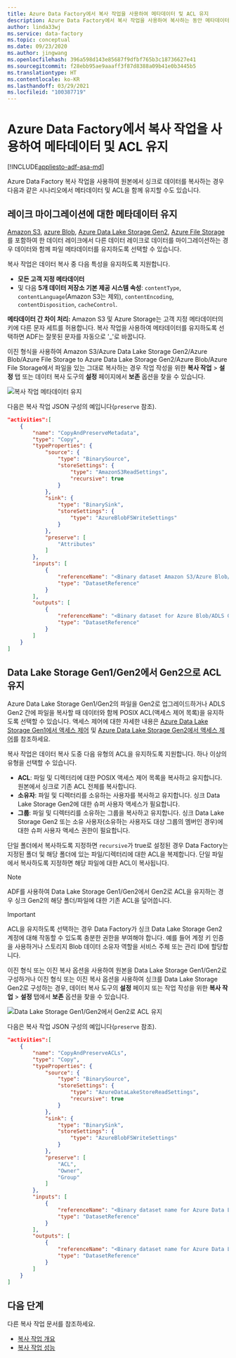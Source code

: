 ```yaml
---
title: Azure Data Factory에서 복사 작업을 사용하여 메타데이터 및 ACL 유지
description: Azure Data Factory에서 복사 작업을 사용하여 복사하는 동안 메타데이터 및 ACL을 유지하는 방법을 알아봅니다.
author: linda33wj
ms.service: data-factory
ms.topic: conceptual
ms.date: 09/23/2020
ms.author: jingwang
ms.openlocfilehash: 396a598d143e85687f9dfbf765b3c18736627e41
ms.sourcegitcommit: f28ebb95ae9aaaff3f87d8388a09b41e0b3445b5
ms.translationtype: HT
ms.contentlocale: ko-KR
ms.lasthandoff: 03/29/2021
ms.locfileid: "100387719"
---
```

#  <a name="preserve-metadata-and-acls-using-copy-activity-in-azure-data-factory"></a>Azure Data Factory에서 복사 작업을 사용하여 메타데이터 및 ACL 유지

[!INCLUDE[appliesto-adf-asa-md](includes/appliesto-adf-asa-md.md)]

Azure Data Factory 복사 작업을 사용하여 원본에서 싱크로 데이터를 복사하는 경우 다음과 같은 시나리오에서 메타데이터 및 ACL을 함께 유지할 수도 있습니다.

## <a name="preserve-metadata-for-lake-migration"></a><a name="preserve-metadata"></a> 레이크 마이그레이션에 대한 메타데이터 유지

[Amazon S3](connector-amazon-simple-storage-service.md), [azure Blob](connector-azure-blob-storage.md), [Azure Data Lake Storage Gen2](connector-azure-data-lake-storage.md), [Azure File Storage](connector-azure-file-storage.md)를 포함하여 한 데이터 레이크에서 다른 데이터 레이크로 데이터를 마이그레이션하는 경우 데이터와 함께 파일 메타데이터를 유지하도록 선택할 수 있습니다.

복사 작업은 데이터 복사 중 다음 특성을 유지하도록 지원합니다.

- **모든 고객 지정 메타데이터** 
- 및 다음 **5개 데이터 저장소 기본 제공 시스템 속성**: `contentType`, `contentLanguage`(Amazon S3는 제외), `contentEncoding`, `contentDisposition`, `cacheControl`.

**메타데이터 간 차이 처리:** Amazon S3 및 Azure Storage는 고객 지정 메타데이터의 키에 다른 문자 세트를 허용합니다. 복사 작업을 사용하여 메타데이터를 유지하도록 선택하면 ADF는 잘못된 문자를 자동으로 '_'로 바꿉니다.

이진 형식을 사용하여 Amazon S3/Azure Data Lake Storage Gen2/Azure Blob/Azure File Storage to Azure Data Lake Storage Gen2/Azure Blob/Azure File Storage에서 파일을 있는 그대로 복사하는 경우 작업 작성을 위한 **복사 작업** > **설정** 탭 또는 데이터 복사 도구의 **설정** 페이지에서 **보존** 옵션을 찾을 수 있습니다.

![복사 작업 메타데이터 유지](./media/copy-activity-preserve-metadata/copy-activity-preserve-metadata.png)

다음은 복사 작업 JSON 구성의 예입니다(`preserve` 참조). 

```json
"activities":[
    {
        "name": "CopyAndPreserveMetadata",
        "type": "Copy",
        "typeProperties": {
            "source": {
                "type": "BinarySource",
                "storeSettings": {
                    "type": "AmazonS3ReadSettings",
                    "recursive": true
                }
            },
            "sink": {
                "type": "BinarySink",
                "storeSettings": {
                    "type": "AzureBlobFSWriteSettings"
                }
            },
            "preserve": [
                "Attributes"
            ]
        },
        "inputs": [
            {
                "referenceName": "<Binary dataset Amazon S3/Azure Blob/ADLS Gen2 source>",
                "type": "DatasetReference"
            }
        ],
        "outputs": [
            {
                "referenceName": "<Binary dataset for Azure Blob/ADLS Gen2 sink>",
                "type": "DatasetReference"
            }
        ]
    }
]
```

## <a name="preserve-acls-from-data-lake-storage-gen1gen2-to-gen2"></a><a name="preserve-acls"></a> Data Lake Storage Gen1/Gen2에서 Gen2으로 ACL 유지

Azure Data Lake Storage Gen1/Gen2의 파일을 Gen2로 업그레이드하거나 ADLS Gen2 간에 파일을 복사할 때 데이터와 함께 POSIX ACL(액세스 제어 목록)을 유지하도록 선택할 수 있습니다. 액세스 제어에 대한 자세한 내용은 [Azure Data Lake Storage Gen1에서 액세스 제어](../data-lake-store/data-lake-store-access-control.md) 및 [Azure Data Lake Storage Gen2에서 액세스 제어](../storage/blobs/data-lake-storage-access-control.md)를 참조하세요.

복사 작업은 데이터 복사 도중 다음 유형의 ACL을 유지하도록 지원합니다. 하나 이상의 유형을 선택할 수 있습니다.

- **ACL**: 파일 및 디렉터리에 대한 POSIX 액세스 제어 목록을 복사하고 유지합니다. 원본에서 싱크로 기존 ACL 전체를 복사합니다. 
- **소유자**: 파일 및 디렉터리를 소유하는 사용자를 복사하고 유지합니다. 싱크 Data Lake Storage Gen2에 대한 슈퍼 사용자 액세스가 필요합니다.
- **그룹**: 파일 및 디렉터리를 소유하는 그룹을 복사하고 유지합니다. 싱크 Data Lake Storage Gen2 또는 소유 사용자(소유하는 사용자도 대상 그룹의 멤버인 경우)에 대한 슈퍼 사용자 액세스 권한이 필요합니다.

단일 폴더에서 복사하도록 지정하면 `recursive`가 true로 설정된 경우 Data Factory는 지정된 폴더 및 해당 폴더에 있는 파일/디렉터리에 대한 ACL을 복제합니다. 단일 파일에서 복사하도록 지정하면 해당 파일에 대한 ACL이 복사됩니다.

>[!NOTE]
>ADF를 사용하여 Data Lake Storage Gen1/Gen2에서 Gen2로 ACL을 유지하는 경우 싱크 Gen2의 해당 폴더/파일에 대한 기존 ACL을 덮어씁니다.

>[!IMPORTANT]
>ACL을 유지하도록 선택하는 경우 Data Factory가 싱크 Data Lake Storage Gen2 계정에 대해 작동할 수 있도록 충분한 권한을 부여해야 합니다. 예를 들어 계정 키 인증을 사용하거나 스토리지 Blob 데이터 소유자 역할을 서비스 주체 또는 관리 ID에 할당합니다.

이진 형식 또는 이진 복사 옵션을 사용하여 원본을 Data Lake Storage Gen1/Gen2로 구성하거나 이진 형식 또는 이진 복사 옵션을 사용하여 싱크를 Data Lake Storage Gen2로 구성하는 경우, 데이터 복사 도구의 **설정** 페이지 또는 작업 작성을 위한 **복사 작업** > **설정** 탭에서 **보존** 옵션을 찾을 수 있습니다.

![Data Lake Storage Gen1/Gen2에서 Gen2로 ACL 유지](./media/connector-azure-data-lake-storage/adls-gen2-preserve-acl.png)

다음은 복사 작업 JSON 구성의 예입니다(`preserve` 참조). 

```json
"activities":[
    {
        "name": "CopyAndPreserveACLs",
        "type": "Copy",
        "typeProperties": {
            "source": {
                "type": "BinarySource",
                "storeSettings": {
                    "type": "AzureDataLakeStoreReadSettings",
                    "recursive": true
                }
            },
            "sink": {
                "type": "BinarySink",
                "storeSettings": {
                    "type": "AzureBlobFSWriteSettings"
                }
            },
            "preserve": [
                "ACL",
                "Owner",
                "Group"
            ]
        },
        "inputs": [
            {
                "referenceName": "<Binary dataset name for Azure Data Lake Storage Gen1/Gen2 source>",
                "type": "DatasetReference"
            }
        ],
        "outputs": [
            {
                "referenceName": "<Binary dataset name for Azure Data Lake Storage Gen2 sink>",
                "type": "DatasetReference"
            }
        ]
    }
]
```

## <a name="next-steps"></a>다음 단계

다른 복사 작업 문서를 참조하세요.

- [복사 작업 개요](copy-activity-overview.md)
- [복사 작업 성능](copy-activity-performance.md)
